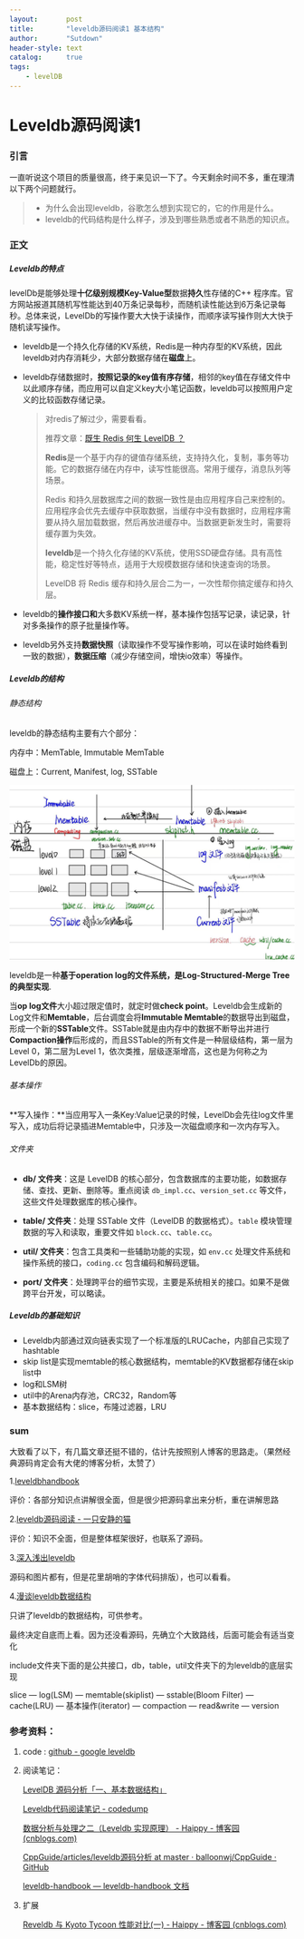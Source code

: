 ```yaml
---
layout:       post
title:        "leveldb源码阅读1 基本结构"
author:       "Sutdown"
header-style: text
catalog:      true
tags:
    - levelDB
---
```


# Leveldb源码阅读1

### 引言

一直听说这个项目的质量很高，终于来见识一下了。今天剩余时间不多，重在理清以下两个问题就行。

> - 为什么会出现leveldb，谷歌怎么想到实现它的，它的作用是什么。
> - leveldb的代码结构是什么样子，涉及到哪些熟悉或者不熟悉的知识点。



### 正文

##### Leveldb的特点

levelDb是能够处理**十亿级别规模Key-Value型**数据**持久**性存储的C++ 程序库。官方网站报道其随机写性能达到40万条记录每秒，而随机读性能达到6万条记录每秒。总体来说，LevelDb的写操作要大大快于读操作，而顺序读写操作则大大快于随机读写操作。

- leveldb是一个持久化存储的KV系统，Redis是一种内存型的KV系统，因此leveldb对内存消耗少，大部分数据存储在**磁盘**上。

- leveldb存储数据时，**按照记录的key值有序存储**，相邻的key值在存储文件中以此顺序存储，而应用可以自定义key大小笔记函数，leveldb可以按照用户定义的比较函数存储记录。

  > 对redis了解过少，需要看看。
  >
  > 推荐文章：[既生 Redis 何生 LevelDB ？](https://cloud.tencent.com/developer/article/1380665)
  >
  > **Redis**是一个基于内存的键值存储系统，支持持久化，复制，事务等功能。它的数据存储在内存中，读写性能很高。常用于缓存，消息队列等场景。
  >
  > Redis 和持久层数据库之间的数据一致性是由应用程序自己来控制的。应用程序会优先去缓存中获取数据，当缓存中没有数据时，应用程序需要从持久层加载数据，然后再放进缓存中。当数据更新发生时，需要将缓存置为失效。
  >
  > **leveldb**是一个持久化存储的KV系统，使用SSD硬盘存储。具有高性能，稳定性好等特点，适用于大规模数据存储和快速查询的场景。
  >
  > LevelDB 将 Redis 缓存和持久层合二为一，一次性帮你搞定缓存和持久层。

- leveldb的**操作接口和**大多数KV系统一样，基本操作包括写记录，读记录，针对多条操作的原子批量操作等。

- leveldb另外支持**数据快照**（读取操作不受写操作影响，可以在读时始终看到一致的数据），**数据压缩**（减少存储空间，增快io效率）等操作。



##### Leveldb的结构

###### 静态结构

leveldb的静态结构主要有六个部分：

内存中：MemTable, Immutable MemTable

磁盘上：Current, Manifest, log, SSTable

![1](/img/images/1.jpg)

leveldb是一种**基于operation log的文件系统，是Log-Structured-Merge Tree的典型实现**.

当**op log文件**大小超过限定值时，就定时做**check point**。Leveldb会生成新的Log文件和**Memtable**，后台调度会将**Immutable Memtable**的数据导出到磁盘，形成一个新的**SSTable**文件。SSTable就是由内存中的数据不断导出并进行**Compaction操作**后形成的，而且SSTable的所有文件是一种层级结构，第一层为Level 0，第二层为Level 1，依次类推，层级逐渐增高，这也是为何称之为LevelDb的原因。



###### 基本操作

**写入操作：**当应用写入一条Key:Value记录的时候，LevelDb会先往log文件里写入，成功后将记录插进Memtable中，只涉及一次磁盘顺序和一次内存写入。



###### 文件夹

- **db/ 文件夹**：这是 LevelDB 的核心部分，包含数据库的主要功能，如数据存储、查找、更新、删除等。重点阅读 `db_impl.cc`、`version_set.cc` 等文件，这些文件处理数据库的核心操作。

- **table/ 文件夹**：处理 SSTable 文件（LevelDB 的数据格式）。`table` 模块管理数据的写入和读取，重要文件如 `block.cc`、`table.cc`。
- **util/ 文件夹**：包含工具类和一些辅助功能的实现，如 `env.cc` 处理文件系统和操作系统的接口，`coding.cc` 包含编码和解码逻辑。
- **port/ 文件夹**：处理跨平台的细节实现，主要是系统相关的接口。如果不是做跨平台开发，可以略读。



##### Leveldb的基础知识

- Leveldb内部通过双向链表实现了一个标准版的LRUCache，内部自己实现了hashtable
- skip list是实现memtable的核心数据结构，memtable的KV数据都存储在skip list中
- log和LSM树
- util中的Arena内存池，CRC32，Random等
- 基本数据结构：slice，布隆过滤器，LRU



### sum

大致看了以下，有几篇文章还挺不错的，估计先按照别人博客的思路走。（果然经典源码肯定会有大佬的博客分析，太赞了）

1.[leveldbhandbook](https://leveldb-handbook.readthedocs.io/zh/latest/basic.html)

评价：各部分知识点讲解很全面，但是很少把源码拿出来分析，重在讲解思路

2.[leveldb源码阅读 - 一只安静的猫](https://www.myway5.com/index.php/articles/)

评价：知识不全面，但是整体框架很好，也联系了源码。

3.[深入浅出leveldb](https://blog.mrcroxx.com/categories/%E6%B7%B1%E5%85%A5%E6%B5%85%E5%87%BAleveldb/)

源码和图片都有，但是花里胡哨的字体代码排版），也可以看看。

4.[漫谈leveldb数据结构](https://www.qtmuniao.com/categories/%E6%BA%90%E7%A0%81%E9%98%85%E8%AF%BB/leveldb/)

只讲了leveldb的数据结构，可供参考。



最终决定自底而上看。因为还没看源码，先确立个大致路线，后面可能会有适当变化

include文件夹下面的是公共接口，db，table，util文件夹下的为leveldb的底层实现

slice — log(LSM) — memtable(skiplist) — sstable(Bloom Filter) — cache(LRU) — 基本操作(iterator) — compaction — read&write — version



### 参考资料：

1. code : [github - google leveldb](https://github.com/google/leveldb/tree/main)

2. 阅读笔记：

   [LevelDB 源码分析「一、基本数据结构」](https://sf-zhou.github.io/leveldb/leveldb_01_data_structure.html)

   [Leveldb代码阅读笔记 - codedump](https://www.codedump.info/post/20190215-leveldb/#%E6%95%B4%E4%BD%93%E6%9E%B6%E6%9E%84)

   [数据分析与处理之二（Leveldb 实现原理） - Haippy - 博客园 (cnblogs.com)](https://www.cnblogs.com/haippy/archive/2011/12/04/2276064.html)

   [CppGuide/articles/leveldb源码分析 at master · balloonwj/CppGuide · GitHub](https://github.com/balloonwj/CppGuide/tree/master/articles/leveldb源码分析)

   [leveldb-handbook — leveldb-handbook 文档](https://leveldb-handbook.readthedocs.io/zh/latest/index.html)

3. 扩展

   [Reveldb 与 Kyoto Tycoon 性能对比(一) - Haippy - 博客园 (cnblogs.com)](https://www.cnblogs.com/haippy/archive/2013/01/03/2843163.html)